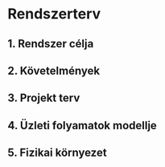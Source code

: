 # ﻿Rendszerterv

## 1. Rendszer célja

## 2. Követelmények

## 3. Projekt terv

## 4. Üzleti folyamatok modellje

## 5. Fizikai környezet
